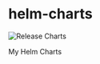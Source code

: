 # helm-charts

![Release Charts](https://github.com/rm3l/helm-charts/workflows/Release%20Charts/badge.svg)

My Helm Charts
